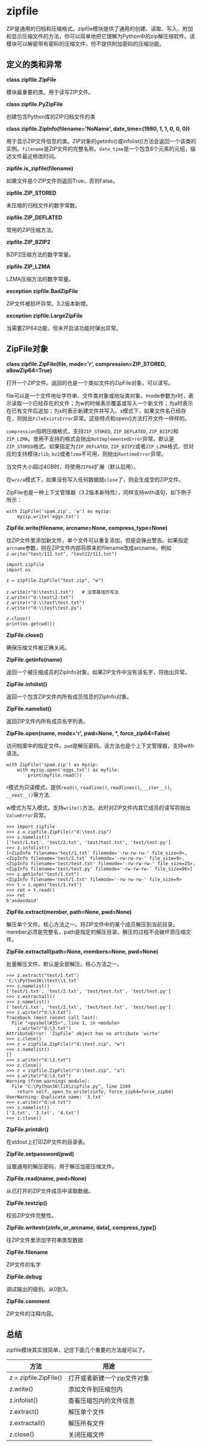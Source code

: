 # zipfile

ZIP是通用的归档和压缩格式。zipfile模块提供了通用的创建、读取、写入、附加和显示压缩文件的方法，你可以简单地把它理解为Python中的zip解压缩软件。该模块可以解密带有密码的压缩文件，但不提供附加密码的压缩功能。

## 定义的类和异常

**class zipfile.ZipFile**

模块最重要的类。用于读写ZIP文件。

**class zipfile.PyZipFile**

创建包含Python库的ZIP归档文件的类

**class zipfile.ZipInfo(filename='NoName', date_time=(1980, 1, 1, 0, 0, 0))**

用于显示ZIP文件信息的类。ZIP对象的getinfo()或infolist()方法会返回一个该类的实例。`filename`是ZIP文件的完整名称。`date_time`是一个包含6个元素的元组，描述文件最近修改时间。

**zipfile.is_zipfile(filename)**

如果文件是个ZIP文件则返回True，否则False。

**zipfile.ZIP_STORED**

未压缩的归档文件的数字常数。

**zipfile.ZIP_DEFLATED**

常用的ZIP压缩方法。

**zipfile.ZIP_BZIP2**

BZIP2压缩方法的数字常量。

**zipfile.ZIP_LZMA**

LZMA压缩方法的数字常量。

**exception zipfile.BadZipFile**

ZIP文件被损坏异常。3.2版本新增。

**exception zipfile.LargeZipFile**

当需要ZIP64功能，但未开启该功能时弹出异常。

## ZipFile对象

**class zipfile.ZipFile(file, mode='r', compression=ZIP_STORED, allowZip64=True)**

打开一个ZIP文件。返回的也是一个类似文件的ZipFile对象，可以读写。

file可以是一个文件地址字符串、文件类对象或地址类对象。mode参数为r时，表示读取一个已经存在的文件；为w的时候表示覆盖或写入一个新文件；为a时表示在已有文件后追加；为x时表示新建文件并写入。x模式下，如果文件名已经存在，则抛出`FileExistsError`异常。这些特点和open()方法打开文件一样样的。

`compression`指明压缩格式，支持`ZIP_STORED`, `ZIP_DEFLATED`, `ZIP_BZIP2`和`ZIP_LZMA`。使用不支持的格式会抛出`NotImplementedError`异常。默认是`ZIP_STORED`格式。如果指定为`ZIP_DEFLATED`, `ZIP_BZIP2`或者`ZIP_LZMA`格式，但对应的支持模块`zlib`, `bz2`或者`lzma`不可用，则抛出`RuntimeError`异常。

当文件大小超过4GB时，将使用`ZIP64`扩展（默认启用）。

在`w/x/a`模式下，如果没有写入任何数据就`close`了，则会生成空的ZIP文件。

ZipFile也是一种上下文管理器（3.2版本新特性），同样支持with语句，如下例子所示：

```
with ZipFile('spam.zip', 'w') as myzip:
    myzip.write('eggs.txt')
```

**ZipFile.write(filename, arcname=None, compress_type=None)**

往ZIP文件里添加新文件，单个文件可以重复添加，但是会弹出警告。如果指定`arcname`参数，则在ZIP文件内部将原来的filename改成arcname。例如`z.write("test/111.txt", "test22/111.txt")`

```
import zipfile
import os

z = zipfile.ZipFile("test.zip", "w")

z.write(r"d:\test\1.txt")   # 注意路径的写法
z.write(r"d:\test\2.txt")
z.write(r"d:\\test\test.txt")
z.write(r"d:\\test\test.py")

z.close()
print(os.getcwd())
```

**ZipFile.close()**

确保压缩文件被正确关闭。

**ZipFile.getinfo(name)**

返回一个被压缩成员的ZipInfo对象。如果ZIP文件中没有该名字，将抛出异常。

**ZipFile.infolist()**

返回一个包含ZIP文件内所有成员信息的ZipInfo对象。

**ZipFile.namelist()**

返回ZIP文件内所有成员名字列表。

**ZipFile.open(name, mode='r', pwd=None, \*, force_zip64=False)**

访问档案中的指定文件。`pwd`是解压密码。该方法也是个上下文管理器，支持with语法。

```
with ZipFile('spam.zip') as myzip:
    with myzip.open('eggs.txt') as myfile:
        print(myfile.read())
```

r模式为只读模式，提供`read()`, `readline()`, `readlines()`, `__iter__()`, `__next__()`等方法.

w模式为写入模式，支持`write()`方法。此时对ZIP文件内其它成员的读写将抛出`ValueError`异常。

```
>>> import zipfile
>>> z = zipfile.ZipFile(r"d:\test.zip")
>>> z.namelist()
['test/1.txt', 'test/2.txt', 'test/test.txt', 'test/test.py']
>>> z.infolist()
[<ZipInfo filename='test/1.txt' filemode='-rw-rw-rw-' file_size=9>, <ZipInfo filename='test/2.txt' filemode='-rw-rw-rw-' file_size=9>, <ZipInfo filename='test/test.txt' filemode='-rw-rw-rw-' file_size=25>, <ZipInfo filename='test/test.py' filemode='-rw-rw-rw-' file_size=96>]
>>> z.getinfo("test/1.txt")
<ZipInfo filename='test/1.txt' filemode='-rw-rw-rw-' file_size=9>
>>> t = z.open("test/1.txt")
>>> ret = t.read()
>>> ret
b'asdasdasd'
```

**ZipFile.extract(member, path=None, pwd=None)**

解压单个文件。核心方法之一。将ZIP文件中的某个成员解压到当前目录。member必须是完整名，path是指定的解压目录。解压的过程不会破坏原压缩文件。

**ZipFile.extractall(path=None, members=None, pwd=None)**

批量解压文件。默认是全部解压。核心方法之一。

```
>>> z.extract("test/1.txt")
'C:\\Python36\\test\\1.txt'
>>> z.namelist()
['test/1.txt', 'test/2.txt', 'test/test.txt', 'test/test.py']
>>> z.extractall()
>>> z.namelist()
['test/1.txt', 'test/2.txt', 'test/test.txt', 'test/test.py']
>>> z.wirte(r"d:\3.txt")
Traceback (most recent call last):
  File "<pyshell#15>", line 1, in <module>
    z.wirte(r"d:\3.txt")
AttributeError: 'ZipFile' object has no attribute 'wirte'
>>> z.close()
>>> z = zipfile.ZipFile(r"d:\test.zip", "w")
>>> z.namelist()
[]
>>> z.write(r"d:\3.txt")
>>> z.close()
>>> z = zipfile.ZipFile(r"d:\test.zip", "a")
>>> z.write(r"d:\3.txt")
Warning (from warnings module):
  File "C:\Python36\lib\zipfile.py", line 1349
    return self._open_to_write(zinfo, force_zip64=force_zip64)
UserWarning: Duplicate name: '3.txt'
>>> z.write(r"d:\4.txt")
>>> z.namelist()
['3.txt', '3.txt', '4.txt']
>>> z.close()
```

**ZipFile.printdir()**

在stdout上打印ZIP文件的目录表。

**ZipFile.setpassword(pwd)**

设置通用的解压密码，用于解压加密压缩文件。

**ZipFile.read(name, pwd=None)**

从已打开的ZIP文件成员中读取数据。

**ZipFile.testzip()**

校验ZIP文件完整性。

**ZipFile.writestr(zinfo_or_arcname, data[, compress_type])**

往ZIP文件里添加字符串类型数据

**ZipFile.filename**

ZIP文件的名字

**ZipFile.debug**

调试输出的级别。从0到3。

**ZipFile.comment**

ZIP文件的注释内容。

## 总结

zipfile模块其实很简单，记住下面几个重要的方法就可以了。

| 方法                  | 用途                        |
| --------------------- | --------------------------- |
| z = zipfile.ZipFile() | 打开或者新建一个zip文件对象 |
| z.write()             | 添加文件到压缩包内          |
| z.infolist()          | 查看压缩包内的文件信息      |
| z.extract()           | 解压单个文件                |
| z.extractall()        | 解压所有文件                |
| z.close()             | 关闭压缩文件                |